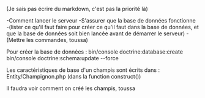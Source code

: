 (Je sais pas écrire du markdown, c'est pas la priorité là)

-Comment lancer le serveur
  -S'assurer que la base de données fonctionne
    -(lister ce qu'il faut faire pour créer ce qu'il faut dans la base de données, et que la base de données soit bien lancée avant de démarrer le serveur)
  -(Mettre les commandes, toussa)



Pour créer la base de données :
  bin/console doctrine:database:create
  bin/console doctrine:schema:update --force


Les caractéristiques de base d'un champis sont écrits dans :
  Entity/Champignon.php (dans la function construct())

Il faudra voir comment on créé les champis, toussa
